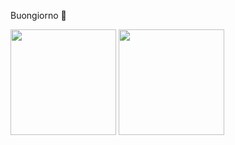 Buongiorno 👋

<p float="left">
  <img src="https://github-readme-stats.vercel.app/api?username=V-KMilev&show_icons=true&count_private=true&title_color=4f8cc9&text_color=9f9f9f&icon_color=4f8cc9&bg_color=181818" height="169">
  <img src="https://github-readme-stats.vercel.app/api/top-langs/?username=V-KMilev&layout=compact&title_color=4f8cc9&text_color=9f9f9f&icon_color=4f8cc9&bg_color=181818" height="169">
</p>
